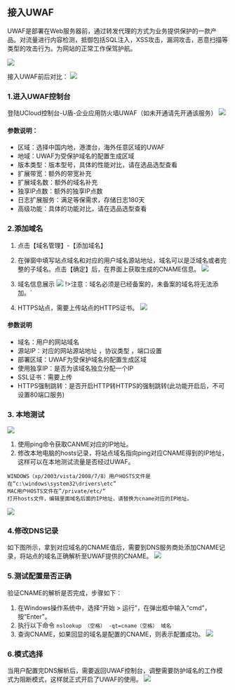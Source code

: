 

## 接入UWAF
UWAF是部署在Web服务器前，通过转发代理的方式为业务提供保护的一款产品。对流量进行内容检测，抵御包括SQL注入，XSS攻击，漏洞攻击，恶意扫描等类型的攻击行为。为网站的正常工作保驾护航。

![](../images/15904809976518.jpg)

接入UWAF前后对比：
![](../images/15904810142172.jpg)


### 1.进入UWAF控制台

登陆UCloud控制台-U盾-企业应用防火墙UWAF（如未开通请先开通该服务）
![](../images/15904812494989.jpg)

#### 参数说明：

  - 区域：选择中国内地，港澳台，海外任意区域的UWAF
  - 地域：UWAF为受保护域名的配置生成区域
  - 版本类型：版本型号，具体的性能对比，请在选品选型查看
  - 扩展带宽：额外的带宽补充
  - 扩展域名数：额外的域名补充
  - 独享IP点数：额外的独享IP点数
  - 日志扩展服务：满足等保需求，存储日志180天
  - 高级功能：具体的功能对比，请在选品选型查看

### 2.添加域名
1. 点击【域名管理】-【添加域名】
2. 在弹窗中填写站点域名和对应的用户域名源站地址，域名可以是泛域名或者完整的子域名。点击【确定】后，在界面上获取生成的CNAME信息。
    ![](../images/15904813636596.jpg)
3. 域名信息展示
    ![](../images/15904814369019.jpg)
    !>注意：域名必须是已经备案的，未备案的域名将无法添加。`

4. HTTPS站点，需要上传站点的HTTPS证书。
    ![](../images/15904815312253.jpg)

#### 参数说明

  - 域名：用户的网站域名
  - 源站IP：对应的网站源站地址 ，协议类型 ，端口设置
  - 部署区域：UWAF为受保护域名的配置生成区域
  - 使用独享IP：是否为该域名独立分配一个IP
  - SSL证书：需要上传
  - HTTPS强制跳转：是否开启HTTP转HTTPS的强制跳转(此功能开启后，不可设置80端口服务)

### 3. 本地测试
![](../images/15904816611451.jpg)
1. 使用ping命令获取CANME对应的IP地址。
2. 修改本地电脑的hosts记录，将站点域名指向ping对应CNAME得到的IP地址，这样可以在本地测试流量是否经过UWAF。

```
WINDOWS（xp/2003/vista/2008/7/8）用户HOSTS文件是在“c:\windows\system32\drivers\etc”
MAC用户HOSTS文件在”/private/etc/“
打开hosts文件，编辑里面域名后面的IP地址，请替换为cname对应的IP地址。
```
![](../images/15904818311184.jpg)

### 4.修改DNS记录

如下图所示，拿到对应域名的CNAME值后，需要到DNS服务商处添加CNAME记录，将站点的域名正确解析至UWAF提供的CNAME。
![](../images/15904818435091.jpg)

### 5.测试配置是否正确

验证CNAME的解析是否完成，步骤如下：

1. 在Windows操作系统中，选择“开始 \> 运行”，在弹出框中输入“cmd”，按“Enter”。
2. 执行以下命令  ``nslookup （空格） -qt=cname（空格） 域名``
3. 查询CNAME，如果回显的域名是配置的CNAME，则表示配置成功。
![](../images/15904819215916.jpg)

### 6.模式选择
当用户配置完DNS解析后，需要返回UWAF控制台，调整需要防护域名的工作模式为阻断模式，这样就正式开启了UWAF的使用。
![](../images/15904820065149.jpg)

